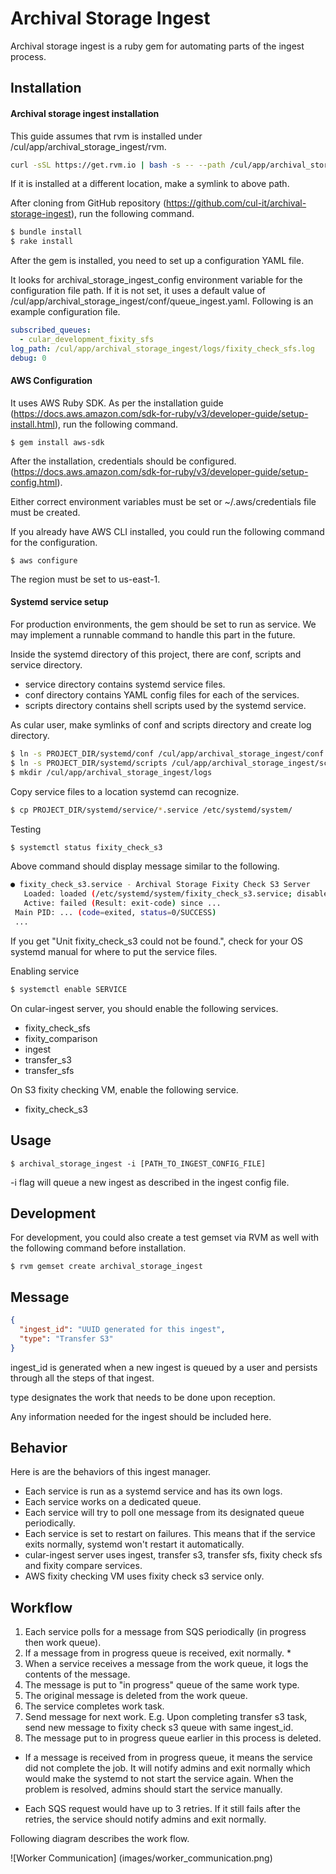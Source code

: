 # Archival Storage Ingest

Archival storage ingest is a ruby gem for automating parts of the ingest process.

## Installation

#### Archival storage ingest installation

This guide assumes that rvm is installed under /cul/app/archival_storage_ingest/rvm.

```bash
curl -sSL https://get.rvm.io | bash -s -- --path /cul/app/archival_storage_ingest/rvm
```

If it is installed at a different location, make a symlink to above path.

After cloning from GitHub repository (https://github.com/cul-it/archival-storage-ingest), run the following command.

```ruby
$ bundle install
$ rake install
```

After the gem is installed, you need to set up a configuration YAML file.

It looks for archival_storage_ingest_config environment variable for the configuration file path.
If it is not set, it uses a default value of /cul/app/archival_storage_ingest/conf/queue_ingest.yaml.
Following is an example configuration file.

```settings.yaml
subscribed_queues:
  - cular_development_fixity_sfs
log_path: /cul/app/archival_storage_ingest/logs/fixity_check_sfs.log
debug: 0
```

#### AWS Configuration

It uses AWS Ruby SDK.
As per the installation guide (https://docs.aws.amazon.com/sdk-for-ruby/v3/developer-guide/setup-install.html),
run the following command.

    $ gem install aws-sdk

After the installation, credentials should be configured.
(https://docs.aws.amazon.com/sdk-for-ruby/v3/developer-guide/setup-config.html).

Either correct environment variables must be set or ~/.aws/credentials file must be created.

If you already have AWS CLI installed, you could run the following command for the configuration.

    $ aws configure

The region must be set to us-east-1.

#### Systemd service setup

For production environments, the gem should be set to run as service.
We may implement a runnable command to handle this part in the future.

Inside the systemd directory of this project, there are conf, scripts and service directory.
- service directory contains systemd service files.
- conf directory contains YAML config files for each of the services.
- scripts directory contains shell scripts used by the systemd service.

As cular user, make symlinks of conf and scripts directory and create log directory.
```bash
$ ln -s PROJECT_DIR/systemd/conf /cul/app/archival_storage_ingest/conf
$ ln -s PROJECT_DIR/systemd/scripts /cul/app/archival_storage_ingest/scripts
$ mkdir /cul/app/archival_storage_ingest/logs
```

Copy service files to a location systemd can recognize.
```bash
$ cp PROJECT_DIR/systemd/service/*.service /etc/systemd/system/
```

Testing
```bash
$ systemctl status fixity_check_s3
```

Above command should display message similar to the following.
```bash
● fixity_check_s3.service - Archival Storage Fixity Check S3 Server
   Loaded: loaded (/etc/systemd/system/fixity_check_s3.service; disabled; vendor preset: disabled)
   Active: failed (Result: exit-code) since ...
 Main PID: ... (code=exited, status=0/SUCCESS)
 ...
```

If you get "Unit fixity_check_s3 could not be found.", check for your OS systemd manual for where to put the service files.

Enabling service
```bash
$ systemctl enable SERVICE
```

On cular-ingest server, you should enable the following services.
- fixity_check_sfs
- fixity_comparison
- ingest
- transfer_s3
- transfer_sfs

On S3 fixity checking VM, enable the following service.
- fixity_check_s3

## Usage

    $ archival_storage_ingest -i [PATH_TO_INGEST_CONFIG_FILE]

-i flag will queue a new ingest as described in the ingest config file.

## Development

For development, you could also create a test gemset via RVM as well with the following command before installation.

    $ rvm gemset create archival_storage_ingest

## Message

```json
{
  "ingest_id": "UUID generated for this ingest",
  "type": "Transfer S3"
}
```

ingest_id is generated when a new ingest is queued by a user and persists through all the steps of that ingest.

type designates the work that needs to be done upon reception.

Any information needed for the ingest should be included here.

## Behavior

Here is are the behaviors of this ingest manager.

* Each service is run as a systemd service and has its own logs.
* Each service works on a dedicated queue.
* Each service will try to poll one message from its designated queue periodically.
* Each service is set to restart on failures. This means that if the service exits normally, systemd won't restart it automatically.
* cular-ingest server uses ingest, transfer s3, transfer sfs, fixity check sfs and fixity compare services.
* AWS fixity checking VM uses fixity check s3 service only.

## Workflow

1. Each service polls for a message from SQS periodically (in progress then work queue).
2. If a message from in progress queue is received, exit normally. *
3. When a service receives a message from the work queue, it logs the contents of the message.
4. The message is put to "in progress" queue of the same work type.
5. The original message is deleted from the work queue.
6. The service completes work task.
7. Send message for next work. E.g. Upon completing transfer s3 task, send new message to fixity check s3 queue with same ingest_id.
8. The message put to in progress queue earlier in this process is deleted.

- If a message is received from in progress queue, it means the service did not complete the job. It will notify admins and exit normally which would make the systemd to not start the service again.
When the problem is resolved, admins should start the service manually.

- Each SQS request would have up to 3 retries. If it still fails after the retries, the service should notify admins and exit normally.

Following diagram describes the work flow.

![Worker Communication] (images/worker_communication.png)
